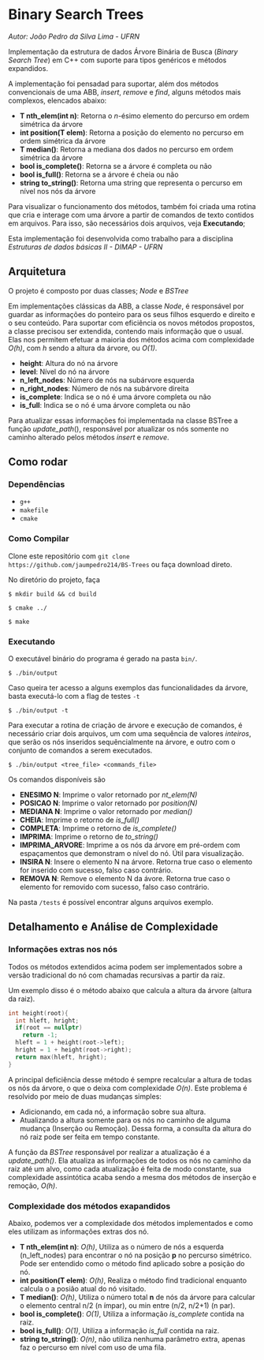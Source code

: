 # Binary Search Trees
_Autor: João Pedro da Silva Lima - UFRN_

Implementação da estrutura de dados Árvore Binária de Busca (_Binary Search Tree_) em C++ com suporte para tipos genéricos e métodos expandidos.

A implementação foi pensadad para suportar, além dos métodos convencionais de uma ABB, _insert_, _remove_ e _find_, alguns métodos mais complexos, elencados abaixo:
- **T nth_elem(int n)**: Retorna o _n_-ésimo elemento do percurso em ordem simétrica da árvore
- **int position(T elem)**: Retorna a posição do elemento no percurso em ordem simétrica da árvore
- **T median()**: Retorna a mediana dos dados no percurso em ordem simétrica da árvore
- **bool is_complete()**: Retorna se a árvore é completa ou não
- **bool is_full()**: Retorna se a árvore é cheia ou não
- **string to_string()**: Retorna uma string que representa o percurso em nível nos nós da árvore

Para visualizar o funcionamento dos métodos, também foi criada uma rotina que cria e interage com uma árvore a partir de comandos de texto contidos em arquivos.
Para isso, são necessários dois arquivos, veja **Executando**; 

Esta implementação foi desenvolvida como trabalho para a disciplina _Estruturas de dados básicas II - DIMAP - UFRN_

## Arquitetura
O projeto é composto por duas classes; _Node_ e _BSTree_

Em implementações clássicas da ABB, a classe _Node_, é responsável por guardar as informações do ponteiro para os seus filhos esquerdo e direito e o seu conteúdo.
Para suportar com eficiência os novos métodos propostos, a classe precisou ser extendida, contendo mais informação que o usual. Elas nos permitem efetuar a maioria dos métodos acima com complexidade _O(h)_, com _h_ sendo a altura da árvore, ou _O(1)_.

- **height**: Altura do nó na árvore
- **level**: Nível do nó na árvore
- **n_left_nodes**: Número de nós na subárvore esquerda
- **n_right_nodes**: Número de nós na subárvore direita
- **is_complete**: Indica se o nó é uma árvore completa ou não
- **is_full**: Indica se o nó é uma árvore completa ou não

Para atualizar essas informações foi implementada na classe BSTree a função _update_path_(), responsável por atualizar os nós somente no caminho alterado pelos métodos _insert_ e _remove_.

## Como rodar
### Dependências

- ```g++```
- ```makefile```
- ```cmake```

### Como Compilar
Clone este repositório com `git clone https://github.com/jaumpedro214/BS-Trees` ou faça download direto.

No diretório do projeto, faça

```
$ mkdir build && cd build
```
```
$ cmake ../
```
```
$ make
```

### Executando
O executável binário do programa é gerado na pasta ```bin/```.
```
$ ./bin/output
```
Caso queira ter acesso a alguns exemplos das funcionalidades da árvore, basta executá-lo com a flag de testes `-t`
```
$ ./bin/output -t
```
Para executar a rotina de criação de árvore e execução de comandos, é necessário criar dois arquivos, um com uma sequência de valores _inteiros_, 
que serão os nós inseridos sequêncialmente na árvore, e outro com o conjunto de comandos a serem executados.
```
$ ./bin/output <tree_file> <commands_file>
```
Os comandos disponíveis são
- **ENESIMO N**: Imprime o valor retornado por _nt_elem(N)_ 
- **POSICAO N**: Imprime o valor retornado por _position(N)_ 
- **MEDIANA N**: Imprime o valor retornado por _median()_ 
- **CHEIA**: Imprime o retorno de _is_full()_ 
- **COMPLETA**: Imprime o retorno de _is_complete()_ 
- **IMPRIMA**: Imprime o retorno de _to_string()_ 
- **IMPRIMA_ARVORE**: Imprime a os nós da árvore em pré-ordem com espaçamentos que demonstram o nível do nó. Útil para visualização.
- **INSIRA N**: Insere o elemento N na árvore. Retorna true caso o elemento for inserido com sucesso, falso caso contrário.
- **REMOVA N**: Remove o elemento N da ávore. Retorna true caso o elemento for removido com sucesso, falso caso contrário.

Na pasta `/tests` é possível encontrar alguns arquivos exemplo.

## Detalhamento e Análise de Complexidade

### Informações extras nos nós

Todos os métodos extendidos acima podem ser implementados sobre a versão tradicional do nó com chamadas recursivas a partir da raiz. 

Um exemplo disso é o método abaixo que calcula a altura da árvore (altura da raiz).

```c++
int height(root){
  int hleft, hright;
  if(root == nullptr) 
    return -1;
  hleft = 1 + height(root->left);
  hright = 1 + height(root->right);
  return max(hleft, hright);
}
```

A principal deficiência desse método é sempre recalcular a altura de todas os nós da árvore, o que o deixa com complexidade _O(n)_.
Este problema é resolvido por meio de duas mudanças simples:
- Adicionando, em cada nó, a informação sobre sua altura.
- Atualizando a altura somente para os nós no caminho de alguma mudança (Inserção ou Remoção).
Dessa forma, a consulta da altura do nó raiz pode ser feita em tempo constante.

A função da _BSTree_ responsável por realizar a atualização é a _update_path()_. Ela atualiza as informações de todos os nós no caminho da raiz até um alvo,
como cada atualização é feita de modo constante, sua complexidade assintótica acaba sendo a mesma dos métodos de inserção e remoção, _O(h)_.

### Complexidade dos métodos exapandidos

Abaixo, podemos ver a complexidade dos métodos implementados e como eles utilizam as informações extras dos nó.

- **T nth_elem(int n)**: 
   _O(h)_, Utiliza as o número de nós a esquerda (n_left_nodes) para encontrar o nó na posição **p** no percurso simétrico. Pode ser entendido como o método find aplicado sobre a posição do nó.
- **int position(T elem)**: 
   _O(h)_, Realiza o método find tradicional enquanto calcula o a posião atual do nó visitado. 
- **T median()**: _O(h)_, Utiliza o número total **n** de nós da árvore para calcular o elemento central n/2 (n ímpar), ou  min entre (n/2, n/2+1) (n par).
- **bool is_complete()**: _O(1)_, Utiliza a informação _is_complete_ contida na raiz.
- **bool is_full()**: _O(1)_, Utiliza a informação _is_full_ contida na raiz.
- **string to_string()**: _O(n)_, não utiliza nenhuma parâmetro extra, apenas faz o percurso em nível com uso de uma fila.
